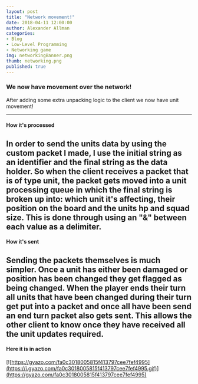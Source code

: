 ```yaml
---
layout: post
title: "Network movement!"
date: 2018-04-11 12:00:00
author: Alexander Allman
categories:
- Blog
- Low-Level Programming
- Networking game
img: networkingBanner.png
thumb: networking.png
published: true
---
```


### We now have movement over the network!

After adding some extra unpacking logic to the client we now have unit movement!

<!--more-->
-----
#### How it's processed
In order to send the units data by using the custom packet I made, I use the initial string as an identifier and the final string as the data holder. So when the client receives a packet that is of type unit, the packet gets moved into a unit processing queue in which the final string is broken up into: which unit it's affecting, their position on the board and the units hp and squad size. This is done through using an "&" between each value as a delimiter.
---
#### How it's sent
Sending the packets themselves is much simpler. Once a unit has either been damaged or position has been changed they get flagged as being changed. When the player ends their turn all units that have been changed during their turn get put into a packet and once all have been send an end turn packet also gets sent. This allows the other client to know once they have received all the unit updates required.
---
#### Here it is in action
[![https://gyazo.com/fa0c3018005815f413797cee7fef4995](https://i.gyazo.com/fa0c3018005815f413797cee7fef4995.gif)](https://gyazo.com/fa0c3018005815f413797cee7fef4995)
